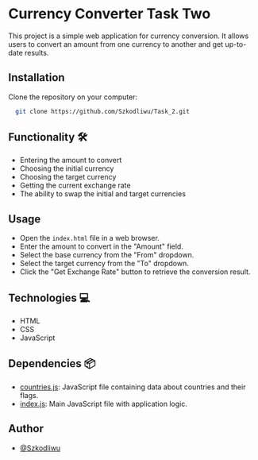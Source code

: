 
# Currency Converter Task Two

This project is a simple web application for currency conversion. It allows users to convert an amount from one currency to another and get up-to-date results.


## Installation

Clone the repository on your computer:

```bash
  git clone https://github.com/Szkodliwu/Task_2.git
```
## Functionality 🛠️

- Entering the amount to convert
- Choosing the initial currency
- Choosing the target currency
- Getting the current exchange rate
- The ability to swap the initial and target currencies


## Usage

- Open the `index.html` file in a web browser.
- Enter the amount to convert in the "Amount" field.
- Select the base currency from the "From" dropdown. 
- Select the target currency from the "To" dropdown.
- Click the "Get Exchange Rate" button to retrieve the conversion result.

## Technologies 💻

- HTML
- CSS
- JavaScript

## Dependencies 📦

- [countries.js](./js/countries.js): JavaScript file containing data about countries and their flags.
- [index.js](./js/index.js): Main JavaScript file with application logic.

## Author

- [@Szkodliwu](https://github.com/Szkodliwu)